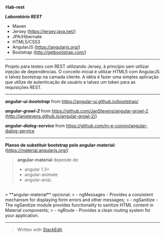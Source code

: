 #**lab-rest**

***Laboratório REST***


* Maven
* Jersey (https://jersey.java.net/)
* JPA/Hibernate
* HTML5/CSS3
* AngularJS (https://angularjs.org/)
* Bootstrap (http://getbootstrap.com/)

----------

Projeto para testes com REST utilizando Jersey, à princípio sem utilizar injeção de dependências.
O conceito inicial é utilizar HTML5 com AngularJS e talvez bootstrap na camada cliente.
A idéia é fazer uma simples aplicação que utilize de autenticação de usuário e talvez um token para as requisições REST.

----------

***angular-ui-bootstrap*** from https://angular-ui.github.io/bootstrap/

***angular-growl-2*** from https://github.com/JanStevens/angular-growl-2 (http://janstevens.github.io/angular-growl-2/)

***angular-dialog-service*** from https://github.com/m-e-conroy/angular-dialog-service

----------

**Planos de substituir bootstrap pelo angular-material:** (https://material.angularjs.org/)
> **angular-material** depende de: 
> - angular 1.3+
> - angular-animate
> -  angular-aria).

<br>
> **angular-material** opcional: 
> - ngMessages - Provides a consistent mechanism for displaying form errors and other messages;
> - ngSanitize - The ngSanitize module provides functionality to sanitize HTML content in Material components;
> - ngRoute - Provides a clean routing system for your application.

----------

> Written with [StackEdit](https://stackedit.io/).
